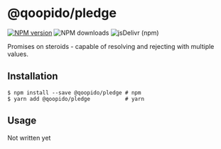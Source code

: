 # @qoopido/pledge

[![NPM version](https://img.shields.io/npm/v/@qoopido/pledge.svg?label=version&style=flat-square)](https://www.npmjs.com/package/@qoopido/pledge)
![NPM downloads](https://img.shields.io/npm/dm/@qoopido/pledge.svg?label=npm&style=flat-square)
![jsDelivr (npm)](https://img.shields.io/jsdelivr/npm/hm/@qoopido/pledge?label=jsdelivr&style=flat-square)

Promises on steroids - capable of resolving and rejecting with multiple values.

## Installation

```
$ npm install --save @qoopido/pledge # npm
$ yarn add @qoopido/pledge           # yarn
```


## Usage
Not written yet
